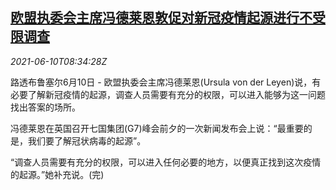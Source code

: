 <!--1623315663000-->
[欧盟执委会主席冯德莱恩敦促对新冠疫情起源进行不受限调查](https://cn.reuters.com/article/eu-von-der-leyen-covid-origin-0610-idCNKCS2DM0QM)
------

<div><i>2021-06-10T08:34:28Z</i></div><p>路透布鲁塞尔6月10日 - 欧盟执委会主席冯德莱恩(Ursula von der Leyen)说，有必要了解新冠疫情的起源，调查人员需要有充分的权限，可以进入能够为这一问题找出答案的场所。</p><p>冯德莱恩在英国召开七国集团(G7)峰会前夕的一次新闻发布会上说：“最重要的是，我们要了解冠状病毒的起源”。</p><p>“调查人员需要有充分的权限，可以进入任何必要的地方，以便真正找到这次疫情的起源。”她补充说。(完)</p>

